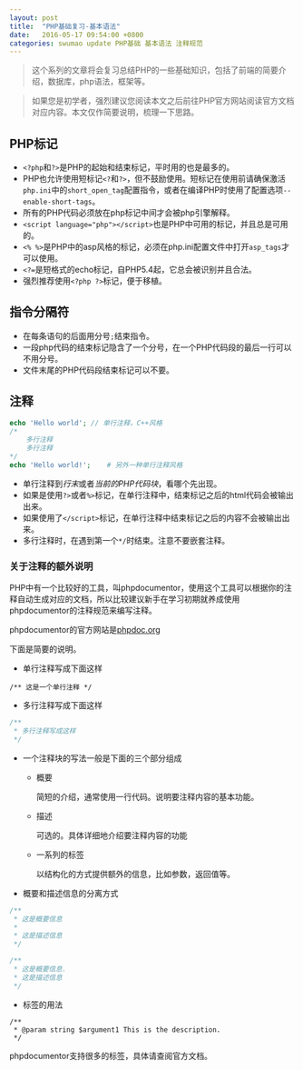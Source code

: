 ```yaml
---
layout: post
title:  "PHP基础复习-基本语法"
date:   2016-05-17 09:54:00 +0800
categories: swumao update PHP基础 基本语法 注释规范
---
```

> 这个系列的文章将会复习总结PHP的一些基础知识，包括了前端的简要介绍，数据库，php语法，框架等。

> 如果您是初学者，强烈建议您阅读本文之后前往PHP官方网站阅读官方文档对应内容。本文仅作简要说明，梳理一下思路。

## PHP标记

- `<?php`和`?>`是PHP的起始和结束标记，平时用的也是最多的。
- PHP也允许使用短标记`<?`和`?>`，但不鼓励使用。短标记在使用前请确保激活`php.ini`中的`short_open_tag`配置指令，或者在编译PHP时使用了配置选项`--enable-short-tags`。
- 所有的PHP代码必须放在php标记中间才会被php引擎解释。
- `<script language="php"></script>`也是PHP中可用的标记，并且总是可用的。
- `<% %>`是PHP中的asp风格的标记，必须在php.ini配置文件中打开`asp_tags`才可以使用。
- `<?=`是短格式的echo标记，自PHP5.4起，它总会被识别并且合法。
- 强烈推荐使用`<?php ?>`标记，便于移植。

## 指令分隔符

- 在每条语句的后面用分号`;`结束指令。
- 一段php代码的结束标记隐含了一个分号，在一个PHP代码段的最后一行可以不用分号。
- 文件末尾的PHP代码段结束标记可以不要。

## 注释

```php
echo 'Hello world'; // 单行注释，C++风格
/*
    多行注释
    多行注释
*/
echo 'Hello world!';    # 另外一种单行注释风格
```

- 单行注释到*行末*或者*当前的PHP代码块*，看哪个先出现。
- 如果是使用`?>`或者`%>`标记，在单行注释中，结束标记之后的html代码会被输出出来。
- 如果使用了`</script>`标记，在单行注释中结束标记之后的内容不会被输出出来。
- 多行注释时，在遇到第一个`*/`时结束。注意不要嵌套注释。

### 关于注释的额外说明

PHP中有一个比较好的工具，叫phpdocumentor，使用这个工具可以根据你的注释自动生成对应的文档，所以比较建议新手在学习初期就养成使用phpdocumentor的注释规范来编写注释。

phpdocumentor的官方网站是[phpdoc.org](https://www.phpdoc.org/)

下面是简要的说明。

- 单行注释写成下面这样

`/** 这是一个单行注释 */`

- 多行注释写成下面这样

```php
/**
 * 多行注释写成这样
 */
```

- 一个注释块的写法一般是下面的三个部分组成
    - 概要

        简短的介绍，通常使用一行代码。说明要注释内容的基本功能。

    - 描述

        可选的。具体详细地介绍要注释内容的功能

    - 一系列的标签

        以结构化的方式提供额外的信息，比如参数，返回值等。

- 概要和描述信息的分离方式

```php
/**
 * 这是概要信息
 *
 * 这是描述信息
 */

/**
 * 这是概要信息.
 * 这是描述信息
 */
```

- 标签的用法

```
/**
 * @param string $argument1 This is the description.
 */
```

phpdocumentor支持很多的标签，具体请查阅官方文档。
